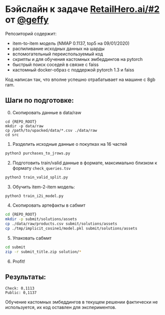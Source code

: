 #  Бэйслайн к задаче [RetailHero.ai/#2](https://retailhero.ai/c/recommender_system/overview) от [@geffy](https://github.com/geffy)

Репозиторий содержит:
* item-to-item модель (NMAP 0.1137, top5 на 09/01/2020)
* распиливание исходных данных на шарды
* вспомогательный переиспользуемый код 
* скрипты и для обучения кастомных эмбеддингов на pytorch 
* быстрый поиск соседей в связке с faiss
* кастомный docker-образ с поддержой pytorch 1.3 и faiss

Код написан так, что вполне успешно отрабатывает на машине с 8gb ram.

## Шаги по подготовке:

0. Скопировать данные в data/raw
```
cd {REPO_ROOT}
mkdir -p data/raw
cp /path/to/upacked/data/*.csv ./data/raw
cd src
```


1. Разделить исходные данные о покупках на 16 частей
```bash
python3 purchases_to_jrows.py
```


2. Подготовить train/valid данные в формате, максимально близком к формату `check_queries.tsv`
```bash
python3 train_valid_split.py
```

3. Обучить item-2-item модель:
```bash
python3 train_i2i_model.py
```

4. Скопировать артефакты в сабмит
```bash
cd {REPO_ROOT}
mkdir -p submit/solutions/assets
cp ./data/raw/products.csv submit/solutions/assets
cp ./tmp/implicit_cosine1/model.pkl submit/solutions/assets
```

5. Упаковать сабмит
```bash
cd submit
zip -r submit_title.zip solution/*
```

6. Profit!

## Результаты: 
```
Check: 0,1113
Public: 0,1137
```

Обучение кастомных эмбеддингов в текущем решении фактически не используется, их код  оставлен для экспериментов.
